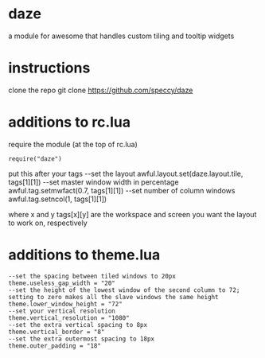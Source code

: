 daze
====

a module for awesome that handles custom tiling and tooltip widgets

instructions
=============

clone the repo
    git clone https://github.com/speccy/daze

additions to rc.lua
===================
require the module (at the top of rc.lua)

    require("daze") 

put this after your tags
    --set the layout
    awful.layout.set(daze.layout.tile, tags[1][1]) 
    --set master window width in percentage
    awful.tag.setmwfact(0.7, tags[1][1])
    --set number of column windows
    awful.tag.setncol(1, tags[1][1])

where x and y tags[x][y] are the workspace and screen you want the layout to work on, respectively

additions to theme.lua
======================
    --set the spacing between tiled windows to 20px
    theme.useless_gap_width = "20"
    --set the height of the lowest window of the second column to 72; setting to zero makes all the slave windows the same height
    theme.lower_window_height = "72"
    --set your vertical resolution
    theme.vertical_resolution = "1080"
    --set the extra vertical spacing to 8px
    theme.vertical_border = "8"
    --set the extra outermost spacing to 18px
    theme.outer_padding = "18"


